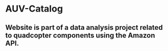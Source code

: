 # AUV-Catalog
## Website is part of a data analysis project related to quadcopter components using the Amazon API.
